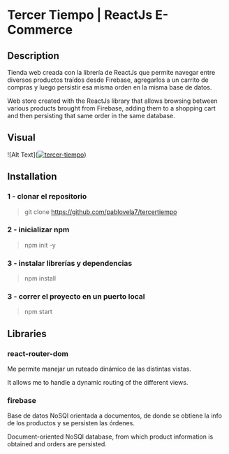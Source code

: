 # Tercer Tiempo | ReactJs E-Commerce

## Description

Tienda web creada con la librería de ReactJs que permite navegar entre diversos productos traídos desde Firebase, agregarlos a un carrito de compras y luego persistir esa misma orden en la misma base de datos.

Web store created with the ReactJs library that allows browsing between various products brought from Firebase, adding them to a shopping cart and then persisting that same order in the same database.

## Visual

![Alt Text](<a href="https://ibb.co/xMfVYTZ"><img src="https://i.ibb.co/y8YLpj2/tercer-tiempo.gif" alt="tercer-tiempo" border="0" /></a>)

## Installation
### 1 - clonar el repositorio
> git clone https://github.com/pablovela7/tercertiempo
### 2 - inicializar npm
> npm init -y
### 3 - instalar librerías y dependencias
> npm install
### 3 - correr el proyecto en un puerto local
> npm start

## Libraries


### react-router-dom
Me permite manejar un ruteado dinámico de las distintas vistas.

It allows me to handle a dynamic routing of the different views.


### firebase
Base de datos NoSQl orientada a documentos, de donde se obtiene la info de los productos y se persisten las órdenes.

Document-oriented NoSQl database, from which product information is obtained and orders are persisted.